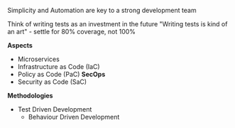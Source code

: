 Simplicity and Automation are key to a strong development team

Think of writing tests as an investment in the future
"Writing tests is kind of an art" - settle for 80% coverage, not 100%

**Aspects**
- Microservices
- Infrastructure as Code (IaC)
- Policy as Code (PaC)
**SecOps**
- Security as Code (SaC)

**Methodologies**
- Test Driven Development
	- Behaviour Driven Development

